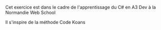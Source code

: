 Cet exercice est dans le cadre de l'apprentissage du C# en A3 Dev à la Normandie Web School


Il s'inspire de la méthode Code Koans
